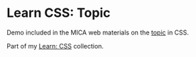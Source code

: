 # Learn CSS: Topic

Demo included in the MICA web materials on the [topic](https://mica-web.github.io/learn/css/...) in CSS.

Part of my [Learn: CSS](https://glitch.com/@aweger/learn-css) collection.
